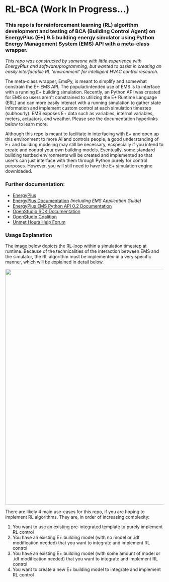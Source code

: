 # RL-BCA (Work In Progress...)
### This repo is for reinforcement learning (RL) algorithm development and testing of BCA (Building Control Agent) on EnergyPlus (E+) 9.5 building energy simulator using Python Energy Management System (EMS) API with a meta-class wrapper.

*This repo was constructed by someone with little experience with EnergyPlus and software/programming, but wanted to assist in creating an easily interfacable RL 'environment' for intelligent HVAC control research.* 

The meta-class wrapper, EmsPy, is meant to simplify and somewhat constrain the E+ EMS API. The popular/intended use of EMS is to interface with a running E+ building simulation. Recently, an Python API was created for EMS so users aren't constrained to utilizing the E+ Runtime Language (ERL) and can more easily interact with a running simulation to gather state information and implement custom control at each simulation timestep (subhourly).
EMS exposes E+ data such as variables, internal variables, meters, actuators, and weather. Please see the documentation hyperlinks below to learn more. 

Although this repo is meant to facilitate in interfacing with E+ and open up this environment to more AI and controls people, a good understanding of E+ and building modeling may still be necessary, ecspecially if you intend to create and control your own building models. Eventually, some standard building testbed environments will be created and implemented so that user's can just interface with them through Python purely for control purposes. However, you will still need to have the E+ simulation engine downloaded. 

### Further documentation:
- [EnergyPlus](https://energyplus.net/)
- [EnergyPlus Documentation](https://energyplus.net/documentation) *(including EMS Application Guide)*
- [EnergyPlus EMS Python API 0.2 Documentation](https://energyplus.readthedocs.io/en/stable/api.html)
- [OpenStudio SDK Documentation](http://nrel.github.io/OpenStudio-user-documentation/)
- [OpenStudio Coalition](https://openstudiocoalition.org/)
- [Unmet Hours Help Forum](https://unmethours.com/questions/)

### Usage Explanation

The image below depicts the RL-loop within a simulation timestep at runtime. Because of the technicalities of the interaction between EMS and the simulator, the RL algorithm must be implemented in a very specific manner, which will be explained in detail below. 

<img src="https://user-images.githubusercontent.com/65429130/119517258-764bbc00-bd45-11eb-97bf-1af9ab0444cb.png" width = "750"> 

There are likely 4 main use-cases for this repo, if you are hoping to implement RL algorithms.
They are, in order of increasing complexity:
1. You want to use an existing pre-integrated template to purely implement RL control
2. You have an existing E+ building model (with no model or .idf modification needed) that you want to integrate and implement RL control
3. You have an existing E+ building model (with some amount of model or .idf modification needed) that you want to integrate and implement RL control
4. You want to create a new E+ building model to integrate and implement RL control



